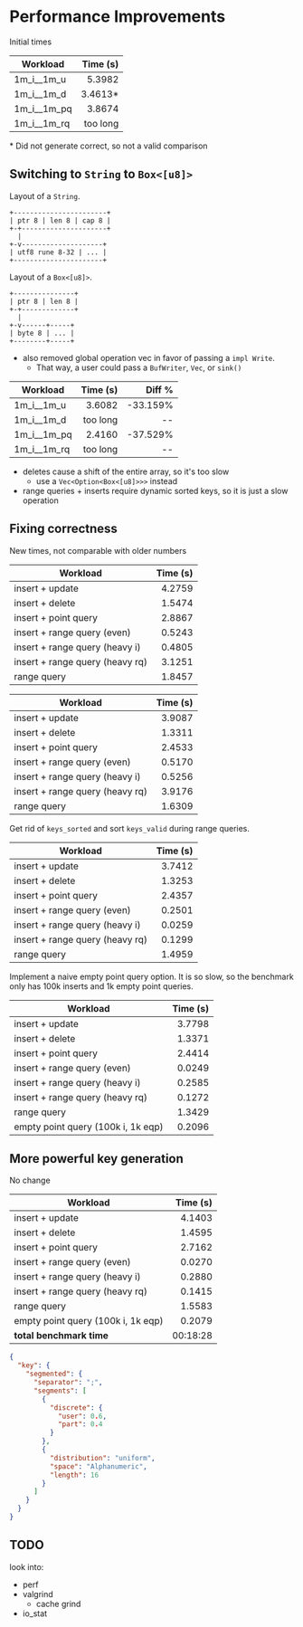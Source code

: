 # Performance Improvements

Initial times

| Workload      | Time (s) |
| ------------- | -------: |
| 1m_i\_\_1m_u  |   5.3982 |
| 1m_i\_\_1m_d  | 3.4613\* |
| 1m_i\_\_1m_pq |   3.8674 |
| 1m_i\_\_1m_rq | too long |

\* Did not generate correct, so not a valid comparison

## Switching to `String` to `Box<[u8]>`

Layout of a `String`.

```
+-----------------------+
| ptr 8 | len 8 | cap 8 |
+-+---------------------+
  |
+-v--------------------+
| utf8 rune 8-32 | ... |
+----------------------+
```

Layout of a `Box<[u8]>`.

```
+---------------+
| ptr 8 | len 8 |
+-+-------------+
  |
+-v------+-----+
| byte 8 | ... |
+--------+-----+
```

- also removed global operation vec in favor of passing a `impl Write`.
  - That way, a user could pass a `BufWriter`, `Vec`, or `sink()`

| Workload      | Time (s) |   Diff % |
| ------------- | -------: | -------: |
| 1m_i\_\_1m_u  |   3.6082 | -33.159% |
| 1m_i\_\_1m_d  | too long |       -- |
| 1m_i\_\_1m_pq |   2.4160 | -37.529% |
| 1m_i\_\_1m_rq | too long |       -- |

- deletes cause a shift of the entire array, so it's too slow
  - use a `Vec<Option<Box<[u8]>>>` instead
- range queries + inserts require dynamic sorted keys, so it is just a slow operation

## Fixing correctness

New times, not comparable with older numbers

| Workload                        | Time (s) |
| ------------------------------- | -------: |
| insert + update                 |   4.2759 |
| insert + delete                 |   1.5474 |
| insert + point query            |   2.8867 |
| insert + range query (even)     |   0.5243 |
| insert + range query (heavy i)  |   0.4805 |
| insert + range query (heavy rq) |   3.1251 |
| range query                     |   1.8457 |

| Workload                        | Time (s) |
| ------------------------------- | -------: |
| insert + update                 |   3.9087 |
| insert + delete                 |   1.3311 |
| insert + point query            |   2.4533 |
| insert + range query (even)     |   0.5170 |
| insert + range query (heavy i)  |   0.5256 |
| insert + range query (heavy rq) |   3.9176 |
| range query                     |   1.6309 |

Get rid of `keys_sorted` and sort `keys_valid` during range queries.

| Workload                        | Time (s) |
| ------------------------------- | -------: |
| insert + update                 |   3.7412 |
| insert + delete                 |   1.3253 |
| insert + point query            |   2.4357 |
| insert + range query (even)     |   0.2501 |
| insert + range query (heavy i)  |   0.0259 |
| insert + range query (heavy rq) |   0.1299 |
| range query                     |   1.4959 |

Implement a naive empty point query option. It is so slow, so the benchmark only has 100k inserts and 1k empty point
queries.

| Workload                           | Time (s) |
| ---------------------------------- | -------: |
| insert + update                    |   3.7798 |
| insert + delete                    |   1.3371 |
| insert + point query               |   2.4414 |
| insert + range query (even)        |   0.0249 |
| insert + range query (heavy i)     |   0.2585 |
| insert + range query (heavy rq)    |   0.1272 |
| range query                        |   1.3429 |
| empty point query (100k i, 1k eqp) |   0.2096 |

## More powerful key generation

No change

| Workload                           | Time (s) |
| ---------------------------------- | -------: |
| insert + update                    |   4.1403 |
| insert + delete                    |   1.4595 |
| insert + point query               |   2.7162 |
| insert + range query (even)        |   0.0270 |
| insert + range query (heavy i)     |   0.2880 |
| insert + range query (heavy rq)    |   0.1415 |
| range query                        |   1.5583 |
| empty point query (100k i, 1k eqp) |   0.2079 |
| **total benchmark time**           | 00:18:28 |

```json
{
  "key": {
    "segmented": {
      "separator": ";",
      "segments": [
        {
          "discrete": {
            "user": 0.6,
            "part": 0.4
          }
        },
        {
          "distribution": "uniform",
          "space": "Alphanumeric",
          "length": 16
        }
      ]
    }
  }
}
```

## TODO

look into:

- perf
- valgrind
  - cache grind
- io_stat
